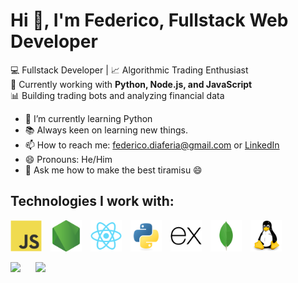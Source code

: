 # Hi 👋, I'm Federico, Fullstack Web Developer

💻 Fullstack Developer | 📈 Algorithmic Trading Enthusiast  
🚀 Currently working with **Python, Node.js, and JavaScript**  
📊 Building trading bots and analyzing financial data



- 🌱 I’m currently learning Python
- 📚 Always keen on learning new things.
- 📫 How to reach me: [federico.diaferia@gmail.com](mailto:federico.diaferia@gmail.com) or [LinkedIn](https://www.linkedin.com/in/federico-diaferia-902876225/)
- 😄 Pronouns: He/Him
- 💬 Ask me how to make the best tiramisu 😄




## Technologies I work with:

<p>
  <img src="https://raw.githubusercontent.com/devicons/devicon/master/icons/javascript/javascript-original.svg" width="50" style="margin-right: 10px;" />
  <img src="https://raw.githubusercontent.com/devicons/devicon/master/icons/nodejs/nodejs-original.svg" width="50" style="margin-right: 10px;" />
  <img src="https://raw.githubusercontent.com/devicons/devicon/master/icons/react/react-original.svg" width="50" style="margin-right: 10px;" />
  <img src="https://raw.githubusercontent.com/devicons/devicon/master/icons/python/python-original.svg" width="50" style="margin-right: 10px;" />
  <img src="https://raw.githubusercontent.com/devicons/devicon/master/icons/express/express-original.svg" width="50" style="margin-right: 10px;" />
  <img src="https://raw.githubusercontent.com/devicons/devicon/master/icons/mongodb/mongodb-original.svg" width="50" style="margin-right: 10px;" />
  <img src="https://raw.githubusercontent.com/devicons/devicon/master/icons/linux/linux-original.svg" width="50" />
</p>




<img src="https://github-readme-stats.vercel.app/api/top-langs/?username=ocirede&layout=compact&theme=light" width="48%" />  &nbsp;&nbsp;&nbsp;&nbsp;
<img src="https://github-readme-stats.vercel.app/api?username=ocirede&show_icons=true&theme=light" width="48%" />


